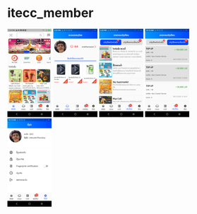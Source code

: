 # itecc_member

<img alt="alt_text" width="100px"  src="screenshot/home.png" />
<img alt="alt_text" width="100px" src="screenshot/point.png" />
<img alt="alt_text" width="100px" src="screenshot/notification.png" />
<img alt="alt_text" width="100px" src="screenshot/transaction.png" />
<img alt="alt_text" width="100px" src="screenshot/setting.png" />

